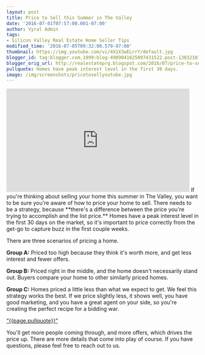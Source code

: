 ```yaml
---
layout: post
title: Price to Sell this Summer in The Valley
date: '2016-07-01T07:57:00.001-07:00'
author: Vyral Admin
tags:
- Silicon Valley Real Estate Home Seller Tips
modified_time: '2016-07-05T09:32:00.579-07:00'
thumbnail: https://img.youtube.com/vi/4X1X3wELrrY/default.jpg
blogger_id: tag:blogger.com,1999:blog-4989041625897431522.post-1303210117743558759
blogger_orig_url: http://realestateprg.blogspot.com/2016/07/price-to-sell-this-summer-in-valley.html
pullquote: Homes have peak interest level in the first 30 days.
image: /img/screenshots/pricetosellyoutube.jpg
---
```


<iframe allowfullscreen="" frameborder="0" height="270" src="https://www.youtube.com/embed/4X1X3wELrrY" width="480"></iframe> 
If you're thinking about selling your home this summer in The Valley, you want to be sure you're aware of how to price your home to sell. There needs to be a strategy, because **there's a difference between the price you're trying to accomplish and the list price.** Homes have a peak interest level in the first 30 days on the market, so it's important to price correctly from the get-go to capture buzz in the first couple weeks. 

There are three scenarios of pricing a home. 

**Group A:** Priced too high because they think it's worth more, and get less interest and fewer offers. 

**Group B:** Priced right in the middle, and the home doesn't necessarily stand out. Buyers compare your home to other similarly priced homes. 

**Group C:** Homes priced a little less than what we expect to get. We feel this strategy works the best. If we price slightly less, it shows well, you have good marketing, and you have a great agent on your side, so you're creating the perfect recipe for a bidding war. 

<a href="https://twitter.com/home/?status={{page.pullquote}}%20{{site.url}}{{page.url}}%20via%40{{site.data.settings.socials.twitter | remove: 'https://twitter.com/'}}" target='_blank' class="pullquote">&#8220;{{page.pullquote}}&#8221;</a>

You'll get more people coming through, and more offers, which drives the price up. There are more details that come into play of course. If you have questions, please feel free to reach out to us. 